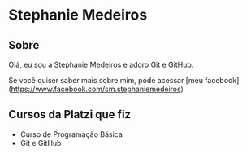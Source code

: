 # Stephanie Medeiros

## Sobre 

Olá, eu sou a Stephanie Medeiros e adoro Git e GitHub. 

Se você quiser saber mais sobre mim, pode acessar [meu facebook] (https://www.facebook.com/sm.stephaniemedeiros)

## Cursos da Platzi que fiz

- Curso de Programação Básica
- Git e GitHub